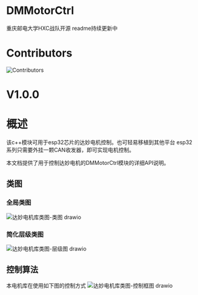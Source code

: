 # DMMotorCtrl
重庆邮电大学HXC战队开源
readme持续更新中
# Contributors
![Contributors](https://contrib.rocks/image?repo=CQUPTHXC/DMMotorCtrl)
# V1.0.0
# 概述

该c++模块可用于esp32芯片的达妙电机控制。也可轻易移植到其他平台
esp32系列只需要外挂一颗CAN收发器，即可实现电机控制。

本文档提供了用于控制达妙电机的DMMotorCtrl模块的详细API说明。

## 类图
### 全局类图
![达妙电机库类图-类图 drawio](https://github.com/user-attachments/assets/3d313aa6-f2fe-4880-a2fc-1a077bce5193)
### 简化层级类图
![达妙电机库类图-层级图 drawio](https://github.com/user-attachments/assets/4baa4e1a-9c21-4fa1-b428-23044a3cf777)


## 控制算法
本电机库在使用如下图的控制方式
![达妙电机库类图-控制框图 drawio](https://github.com/user-attachments/assets/7da03e5d-c6b5-4a23-85b4-fa25aca78073)


